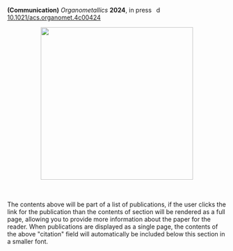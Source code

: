 

**(Communication)** *Organometallics* **2024**, in press <a
     class="underline"
     href="https://doi.org/10.1021/acs.organomet.4c00424"
     rel="me noopener noreferrer"
     style="vertical-align: top">
     <img
        src="https://static-00.iconduck.com/assets.00/doi-icon-2048x2048-tozwf629.png"
        style="width: 1em; margin-inline-start: 0.5em"
        alt="doi icon"/>
      10.1021/acs.organomet.4c00424
 </a><br>
<div align=center><img src="https://liaoym0610.github.io/publication/Ru_borylation.png" width="350px"></div> <br><br>

The contents above will be part of a list of publications, if the user clicks the link for the publication than the contents of section will be rendered as a full page, allowing you to provide more information about the paper for the reader. When publications are displayed as a single page, the contents of the above "citation" field will automatically be included below this section in a smaller font.
